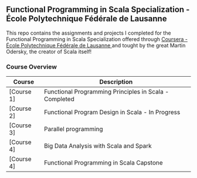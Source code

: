Functional Programming in Scala Specialization - École Polytechnique Fédérale de Lausanne
---

This repo contains the assignments and projects I completed for the Functional Programming in Scala Specialization 
offered through [ Coursera - École Polytechnique Fédérale de Lausanne ](https://www.coursera.org/specializations/scala) and tought
by the great Martin Odersky, the creator of Scala itself!

### Course Overview

| Course | Description |
|--------------------------------------------------------------------------------------------------------------|-------------------------------------------------------------------------------------------------------------------------------------------------------------------|
| [Course 1] | Functional Programming Principles in Scala - Completed |
| [Course 2] | Functional Program Design in Scala - In Progress |
| [Course 3] | Parallel programming |
| [Course 4] | Big Data Analysis with Scala and Spark |
| [Course 4] | Functional Programming in Scala Capstone |

